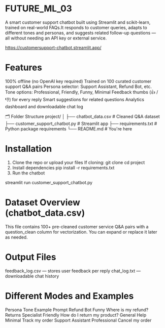 # FUTURE_ML_03
A smart customer support chatbot built using Streamlit and scikit-learn, trained on real-world FAQs.It responds to customer queries, adapts to different tones and personas, and suggests related follow-up questions — all without needing an API key or external service.

https://customersupport-chatbot.streamlit.app/

# Features
100% offline (no OpenAI key required)
Trained on 100 curated customer support Q&A pairs
Persona selector: Support Assistant, Refund Bot, etc.
Tone options: Professional, Friendly, Funny, Minimal
Feedback thumbs (👍 / 👎) for every reply
Smart suggestions for related questions
Analytics dashboard and downloadable chat log

🗂 Folder Structure
project/
│
├── chatbot_data.csv              # Cleaned Q&A dataset
├── customer_support_chatbot.py   # Streamlit app
├── requirements.txt              # Python package requirements
└── README.md                     # You're here

# Installation
1. Clone the repo or upload your files
If cloning:
git clone <your-repo-url>
cd project
2. Install dependencies
pip install -r requirements.txt
3. Run the chatbot

streamlit run customer_support_chatbot.py

# Dataset Overview (chatbot_data.csv)
This file contains 100+ pre-cleaned customer service Q&A pairs with a question_clean column for vectorization.
You can expand or replace it later as needed.

# Output Files
feedback_log.csv — stores user feedback per reply
chat_log.txt — downloadable chat history

# Different Modes and Examples
Persona             Tone                 Example Prompt
Refund Bot          Funny               Where is my refund?
Returns Specialist  Friendly            How do I return my product?
General Help        Minimal             Track my order
Support Assistant   Professional        Cancel my order
